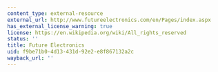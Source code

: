 ```yaml
---
content_type: external-resource
external_url: http://www.futureelectronics.com/en/Pages/index.aspx
has_external_license_warning: true
license: https://en.wikipedia.org/wiki/All_rights_reserved
status: ''
title: Future Electronics
uid: f9be71b0-4d13-431d-92e2-e8f867132a2c
wayback_url: ''
---
```

